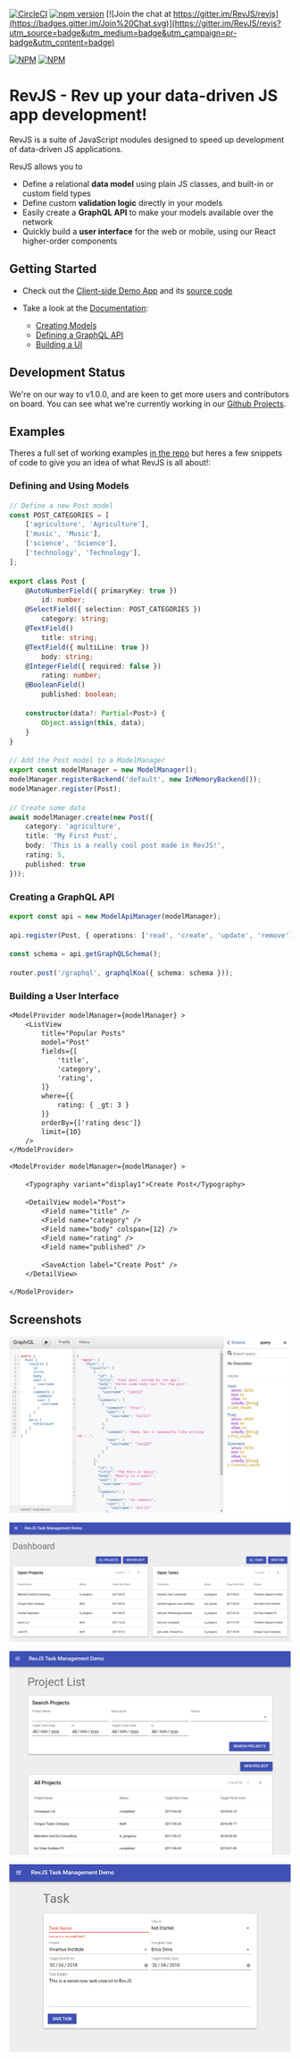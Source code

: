 
[![CircleCI](https://img.shields.io/circleci/project/github/RevJS/revjs.svg)](https://circleci.com/gh/RevJS/revjs)
[![npm version](https://badge.fury.io/js/rev-models.svg)](https://badge.fury.io/js/rev-models)
[![Join the chat at https://gitter.im/RevJS/revjs](https://badges.gitter.im/Join%20Chat.svg)](https://gitter.im/RevJS/revjs?utm_source=badge&utm_medium=badge&utm_campaign=pr-badge&utm_content=badge)

[![NPM](https://nodei.co/npm/rev-models.png)](https://www.npmjs.com/package/rev-models)
[![NPM](https://nodei.co/npm/rev-ui.png)](https://www.npmjs.com/package/rev-ui)

# RevJS - Rev up your data-driven JS app development!

RevJS is a suite of JavaScript modules designed to speed up development of
data-driven JS applications.

RevJS allows you to

 * Define a relational **data model** using plain JS classes, and built-in or custom field types
 * Define custom **validation logic** directly in your models
 * Easily create a **GraphQL API** to make your models available over the network
 * Quickly build a **user interface** for the web or mobile, using our React higher-order components

## Getting Started

 * Check out the [Client-side Demo App](https://revjs.org/tasks_demo/) and its
   [source code](https://github.com/RevJS/demo_app)

 * Take a look at the [Documentation](https://revjs.org/):

   * [Creating Models](http://revjs.org/using_models/creating_models/)
   * [Defining a GraphQL API](http://revjs.org/creating_an_api/overview/)
   * [Building a UI](http://revjs.org/creating_a_ui/overview/)

## Development Status

We're on our way to v1.0.0, and are keen to get more users and contributors
on board. You can see what we're currently working in our
[Github Projects](https://github.com/RevJS/revjs/projects).

## Examples

Theres a full set of working examples
[in the repo](https://github.com/RevJS/revjs/tree/master/packages/examples/src)
but heres a few snippets of code to give you an idea of what RevJS is all about!:

### Defining and Using Models

```ts
// Define a new Post model
const POST_CATEGORIES = [
    ['agriculture', 'Agriculture'],
    ['music', 'Music'],
    ['science', 'Science'],
    ['technology', 'Technology'],
];

export class Post {
    @AutoNumberField({ primaryKey: true })
        id: number;
    @SelectField({ selection: POST_CATEGORIES })
        category: string;
    @TextField()
        title: string;
    @TextField({ multiLine: true })
        body: string;
    @IntegerField({ required: false })
        rating: number;
    @BooleanField()
        published: boolean;

    constructor(data?: Partial<Post>) {
        Object.assign(this, data);
    }
}

// Add the Post model to a ModelManager
export const modelManager = new ModelManager();
modelManager.registerBackend('default', new InMemoryBackend());
modelManager.register(Post);

// Create some data
await modelManager.create(new Post({
    category: 'agriculture',
    title: 'My First Post',
    body: 'This is a really cool post made in RevJS!',
    rating: 5,
    published: true
}));
```

### Creating a GraphQL API

```ts
export const api = new ModelApiManager(modelManager);

api.register(Post, { operations: ['read', 'create', 'update', 'remove']});

const schema = api.getGraphQLSchema();

router.post('/graphql', graphqlKoa({ schema: schema }));
```

### Building a User Interface

```tsx
<ModelProvider modelManager={modelManager} >
    <ListView
        title="Popular Posts"
        model="Post"
        fields={[
            'title',
            'category',
            'rating',
        ]}
        where={{
            rating: { _gt: 3 }
        }}
        orderBy={['rating desc']}
        limit={10}
    />
</ModelProvider>
```

```tsx
<ModelProvider modelManager={modelManager} >

    <Typography variant="display1">Create Post</Typography>

    <DetailView model="Post">
        <Field name="title" />
        <Field name="category" />
        <Field name="body" colspan={12} />
        <Field name="rating" />
        <Field name="published" />

        <SaveAction label="Create Post" />
    </DetailView>

</ModelProvider>
```

## Screenshots

![Screenshot 0](docs/screenshot0.png)

![Screenshot 1](docs/screenshot1.png)

![Screenshot 2](docs/screenshot2.png)

![Screenshot 3](docs/screenshot3.png)
